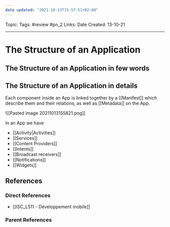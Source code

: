 ```yaml
---
date updated: "2021-10-13T15:57:51+02:00"
---
```


Topic:
Tags: #review #pn_2
Links:
Date Created: 13-10-21

---

# The Structure of an Application

## The Structure of an Application in few words

## The Structure of an Application in details

Each component inside an App is linked together by a [[Manifest]] which describe them and their relations, as well as [[Metadata]] on the App.

![[Pasted image 20211013155821.png]]

In an App we have

- [[Activity|Activities]]
- [[Services]]
- [[Content Providers]]
- [[Intents]]
- [[Broadcast receivers]]
- [[Notifications]]
- [[Widgets]]

## References

### Direct References

- [[ISC_L511 - Développement mobile]]

### Parent References

